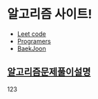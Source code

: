# 알고리즘 사이트!
- [Leet code](https://leetcode.com/)
- [Programers](https://programmers.co.kr/)
- [BaekJoon](https://www.acmicpc.net/)

## [알고리즘문제풀이설명](https://velog.io/@sun1203)

123
